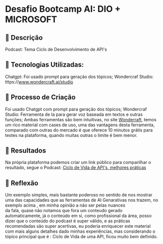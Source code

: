 # Desafio Bootcamp AI: DIO + MICROSOFT 

## 📒 Descrição
Podcast: Tema Ciclo de Desenvolvimento de API's

## 🤖 Tecnologias Utilizadas:
Chatgpt: Foi usado prompt para geração dos tópicos;
Wondercraf Studio: tttps://www.wondercraft.ai/studio

## 🧐 Processo de Criação
Foi usado Chatgpt com prompt para geração dos tópicos;
Wondercraf Studio: Ferramenta de Ia para gerar voz baseada em textos e outras funções;
Ambas ferramentas são bem intuitivas, no site [Wonderraft](https://www.wondercraft.ai), temos um rico material com cases de uso, uma das vantagens desta ferramenta,  
comparado com outras do mercado é que oferece 10 minutos grátis para testes na plataforma, quando muitas outras o limite é bem menor.

## 🚀 Resultados
Na própria plataforma podemos criar um link público para comparilhar o resultado, segue o Podcast:
[Ciclo de Vida de API's, melhores práticas](https://www.wondercraft.ai/studio/e/l08chMiS)

## 💭 Reflexão
Um exemplo simples, mais bastante poderoso no sentido de nos mostrar uma das capacidades que as ferramentas de AI Genarativas nos trazem, no exemplo acima , em minha opinião a não ser pelas nuances  
da fala, quase não notamos que fora um conteudo gerado automaticamente, já o conteúdo em si, como profissional da área, posso dizer que o conteúdo do podcast é super válido, e as práticas recomendadas são 
super acertivas, eu poderia enriquecer este material com mais alguns detalhes dado minhas experiências, mas considerando o tópico principal que é : Ciclo de Vida de uma API, ficou muito bem definido.
